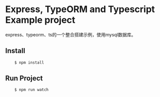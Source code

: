 # Express, TypeORM and Typescript Example project

express、typeorm、ts的一个整合搭建示例，使用mysql数据库。


## Install

```cmd
    $ npm install
```

## Run Project

```cmd
    $ npm run watch
```
